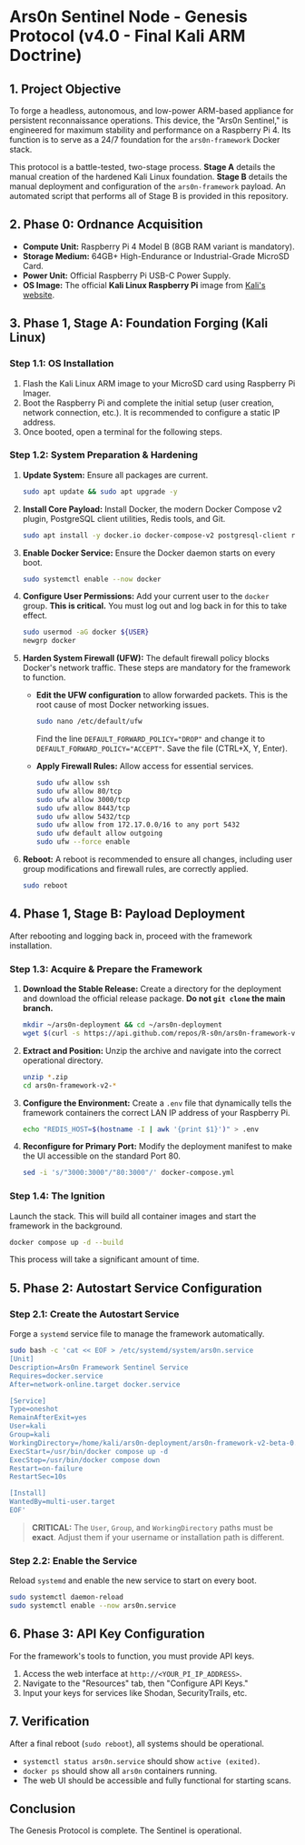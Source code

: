 # Ars0n Sentinel Node - Genesis Protocol (v4.0 - Final Kali ARM Doctrine)

## 1. Project Objective

To forge a headless, autonomous, and low-power ARM-based appliance for persistent reconnaissance operations. This device, the "Ars0n Sentinel," is engineered for maximum stability and performance on a Raspberry Pi 4. Its function is to serve as a 24/7 foundation for the `ars0n-framework` Docker stack.

This protocol is a battle-tested, two-stage process. **Stage A** details the manual creation of the hardened Kali Linux foundation. **Stage B** details the manual deployment and configuration of the `ars0n-framework` payload. An automated script that performs all of Stage B is provided in this repository.

## 2. Phase 0: Ordnance Acquisition

*   **Compute Unit:** Raspberry Pi 4 Model B (8GB RAM variant is mandatory).
*   **Storage Medium:** 64GB+ High-Endurance or Industrial-Grade MicroSD Card.
*   **Power Unit:** Official Raspberry Pi USB-C Power Supply.
*   **OS Image:** The official **Kali Linux Raspberry Pi** image from [Kali's website](https://www.kali.org/get-kali/#kali-arm).

## 3. Phase 1, Stage A: Foundation Forging (Kali Linux)

### Step 1.1: OS Installation

1.  Flash the Kali Linux ARM image to your MicroSD card using Raspberry Pi Imager.
2.  Boot the Raspberry Pi and complete the initial setup (user creation, network connection, etc.). It is recommended to configure a static IP address.
3.  Once booted, open a terminal for the following steps.

### Step 1.2: System Preparation & Hardening

1.  **Update System:** Ensure all packages are current.
    ```bash
    sudo apt update && sudo apt upgrade -y
    ```
2.  **Install Core Payload:** Install Docker, the modern Docker Compose v2 plugin, PostgreSQL client utilities, Redis tools, and Git.
    ```bash
    sudo apt install -y docker.io docker-compose-v2 postgresql-client redis-tools git
    ```
3.  **Enable Docker Service:** Ensure the Docker daemon starts on every boot.
    ```bash
    sudo systemctl enable --now docker
    ```
4.  **Configure User Permissions:** Add your current user to the `docker` group. **This is critical.** You must log out and log back in for this to take effect.
    ```bash
    sudo usermod -aG docker ${USER}
    newgrp docker
    ```
5.  **Harden System Firewall (UFW):** The default firewall policy blocks Docker's network traffic. These steps are mandatory for the framework to function.

    *   **Edit the UFW configuration** to allow forwarded packets. This is the root cause of most Docker networking issues.
        ```bash
        sudo nano /etc/default/ufw
        ```
        Find the line `DEFAULT_FORWARD_POLICY="DROP"` and change it to `DEFAULT_FORWARD_POLICY="ACCEPT"`. Save the file (CTRL+X, Y, Enter).

    *   **Apply Firewall Rules:** Allow access for essential services.
        ```bash
        sudo ufw allow ssh
        sudo ufw allow 80/tcp
        sudo ufw allow 3000/tcp
        sudo ufw allow 8443/tcp
        sudo ufw allow 5432/tcp
        sudo ufw allow from 172.17.0.0/16 to any port 5432
        sudo ufw default allow outgoing
        sudo ufw --force enable
        ```
6.  **Reboot:** A reboot is recommended to ensure all changes, including user group modifications and firewall rules, are correctly applied.
    ```bash
    sudo reboot
    ```

## 4. Phase 1, Stage B: Payload Deployment

After rebooting and logging back in, proceed with the framework installation.

### Step 1.3: Acquire & Prepare the Framework

1.  **Download the Stable Release:** Create a directory for the deployment and download the official release package. **Do not `git clone` the main branch.**
    ```bash
    mkdir ~/ars0n-deployment && cd ~/ars0n-deployment
    wget $(curl -s https://api.github.com/repos/R-s0n/ars0n-framework-v2/releases/latest | grep "browser_download_url.*zip" | cut -d '"' -f 4)
    ```
2.  **Extract and Position:** Unzip the archive and navigate into the correct operational directory.
    ```bash
    unzip *.zip
    cd ars0n-framework-v2-*
    ```
3.  **Configure the Environment:** Create a `.env` file that dynamically tells the framework containers the correct LAN IP address of your Raspberry Pi.
    ```bash
    echo "REDIS_HOST=$(hostname -I | awk '{print $1}')" > .env
    ```
4.  **Reconfigure for Primary Port:** Modify the deployment manifest to make the UI accessible on the standard Port 80.
    ```bash
    sed -i 's/"3000:3000"/"80:3000"/' docker-compose.yml
    ```

### Step 1.4: The Ignition

Launch the stack. This will build all container images and start the framework in the background.

```bash
docker compose up -d --build
```
This process will take a significant amount of time.

## 5. Phase 2: Autostart Service Configuration

### Step 2.1: Create the Autostart Service

Forge a `systemd` service file to manage the framework automatically.

```bash
sudo bash -c 'cat << EOF > /etc/systemd/system/ars0n.service
[Unit]
Description=Ars0n Framework Sentinel Service
Requires=docker.service
After=network-online.target docker.service

[Service]
Type=oneshot
RemainAfterExit=yes
User=kali
Group=kali
WorkingDirectory=/home/kali/ars0n-deployment/ars0n-framework-v2-beta-0.0.1
ExecStart=/usr/bin/docker compose up -d
ExecStop=/usr/bin/docker compose down
Restart=on-failure
RestartSec=10s

[Install]
WantedBy=multi-user.target
EOF'
```
> **CRITICAL:** The `User`, `Group`, and `WorkingDirectory` paths must be **exact**. Adjust them if your username or installation path is different.

### Step 2.2: Enable the Service

Reload `systemd` and enable the new service to start on every boot.

```bash
sudo systemctl daemon-reload
sudo systemctl enable --now ars0n.service
```

## 6. Phase 3: API Key Configuration

For the framework's tools to function, you must provide API keys.
1.  Access the web interface at `http://<YOUR_PI_IP_ADDRESS>`.
2.  Navigate to the "Resources" tab, then "Configure API Keys."
3.  Input your keys for services like Shodan, SecurityTrails, etc.

## 7. Verification

After a final reboot (`sudo reboot`), all systems should be operational.
- `systemctl status ars0n.service` should show `active (exited)`.
- `docker ps` should show all `ars0n` containers running.
- The web UI should be accessible and fully functional for starting scans.

## Conclusion

The Genesis Protocol is complete. The Sentinel is operational.
